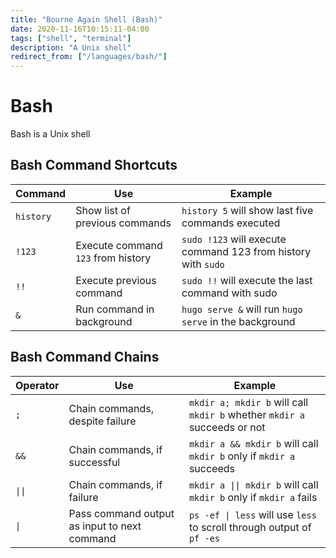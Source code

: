 ```yaml
---
title: "Bourne Again Shell (Bash)"
date: 2020-11-16T10:15:11-04:00
tags: ["shell", "terminal"]
description: "A Unix shell"
redirect_from: ["/languages/bash/"]
---
```


# Bash

Bash is a Unix shell

## Bash Command Shortcuts

| Command   | Use                                | Example                                                                |
| --------- | ---------------------------------- | ---------------------------------------------------------------------- |
| `history` | Show list of previous commands     | `history 5` will show last five commands executed                      |
| `!123`    | Execute command `123` from history | `sudo !123` will execute command 123 from history with `sudo`          |
| `!!`      | Execute previous command           | `sudo !!` will execute the last command with sudo                      |
| `&`       | Run command in background          | `hugo serve &` will run `hugo serve` in the background |

## Bash Command Chains

| Operator                  | Use                                          | Example                                                                               |
| ------------------------- | -------------------------------------------- | ------------------------------------------------------------------------------------- |
| `;`                       | Chain commands, despite failure              | `mkdir a; mkdir b` will call `mkdir b` whether `mkdir a` succeeds or not              |
| `&&`                      | Chain commands, if successful                | `mkdir a && mkdir b` will call `mkdir b` only if `mkdir a` succeeds                   |
| <code>&#124;&#124;</code> | Chain commands, if failure                   | <code>mkdir a &#124;&#124; mkdir b</code> will call `mkdir b` only if `mkdir a` fails |
| <code>&#124;</code>       | Pass command output as input to next command | <code>ps -ef &#124; less</code> will use `less` to scroll through output of `pf -es`  |
